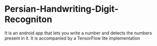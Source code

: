 # Persian-Handwriting-Digit-Recogniton
It is an android app that lets you write a number and detects the numbers present in it. It is accompanied by a TensorFlow lite implementation
